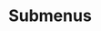 ---
layout: page
title: Submenus
nav: true
nav_order: 6
dropdown: true
children: 
#    - title: publications
#      permalink: /publications/
#    - title: divider
    - title: projects
      permalink: /projects/
---